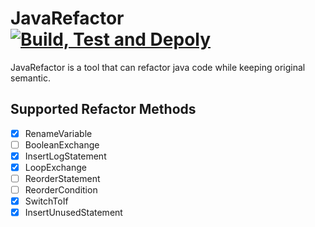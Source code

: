 # JavaRefactor [![Build, Test and Depoly](https://github.com/Feng-Jay/JavaRefactor/actions/workflows/maven.yml/badge.svg)](https://github.com/Feng-Jay/JavaRefactor/actions/workflows/maven.yml)

JavaRefactor is a tool that can refactor java code while keeping original semantic.

## Supported Refactor Methods

- [x] RenameVariable
- [ ] BooleanExchange
- [x] InsertLogStatement
- [x] LoopExchange
- [ ] ReorderStatement
- [ ] ReorderCondition
- [x] SwitchToIf
- [x] InsertUnusedStatement
